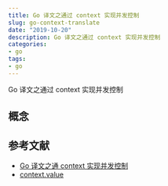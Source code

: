 ```yaml
---
title: Go 译文之通过 context 实现并发控制
slug: go-context-translate
date: "2019-10-20"
description: Go 译文之通过 context 实现并发控制
categories:
- go
tags:
- go
---
```


Go 译文之通过 context 实现并发控制
<!--more-->

## 概念

## 参考文献
- [Go 译文之通 context 实现并发控制](https://mp.weixin.qq.com/s/Ll9mtXZb3Ce7sgvdX4EsZA)
- [context.value](https://maiyang.me/post/2018-02-12-how-to-correctly-use-context.context-in-golang/)

